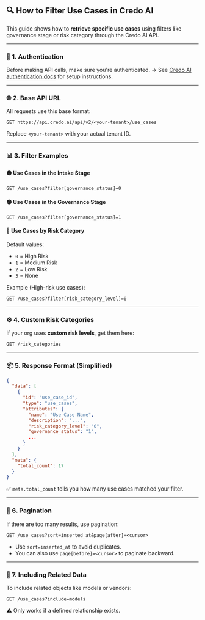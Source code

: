 ## 🔍 How to Filter Use Cases in Credo AI

This guide shows how to **retrieve specific use cases** using filters like governance stage or risk category through the Credo AI API.

---

### 🔐 1. Authentication

Before making API calls, make sure you're authenticated.
→ See [Credo AI authentication docs](https://knowledge.credo.ai/) for setup instructions.

---

### 🌐 2. Base API URL

All requests use this base format:

```
GET https://api.credo.ai/api/v2/<your-tenant>/use_cases
```

Replace `<your-tenant>` with your actual tenant ID.

---

### 📊 3. Filter Examples

#### 🟡 Use Cases in the **Intake Stage**

```http
GET /use_cases?filter[governance_status]=0
```

#### 🟢 Use Cases in the **Governance Stage**

```http
GET /use_cases?filter[governance_status]=1
```

#### 🔴 Use Cases by **Risk Category**

Default values:

* `0` = High Risk
* `1` = Medium Risk
* `2` = Low Risk
* `3` = None

Example (High-risk use cases):

```http
GET /use_cases?filter[risk_category_level]=0
```

---

### ⚙️ 4. Custom Risk Categories

If your org uses **custom risk levels**, get them here:

```http
GET /risk_categories
```

---

### 📦 5. Response Format (Simplified)

```json
{
  "data": [
    {
      "id": "use_case_id",
      "type": "use_cases",
      "attributes": {
        "name": "Use Case Name",
        "description": "...",
        "risk_category_level": "0",
        "governance_status": "1",
        ...
      }
    }
  ],
  "meta": {
    "total_count": 17
  }
}
```

✅ `meta.total_count` tells you how many use cases matched your filter.

---

### 📄 6. Pagination

If there are too many results, use pagination:

```http
GET /use_cases?sort=inserted_at&page[after]=<cursor>
```

* Use `sort=inserted_at` to avoid duplicates.
* You can also use `page[before]=<cursor>` to paginate backward.

---

### 🔗 7. Including Related Data

To include related objects like models or vendors:

```http
GET /use_cases?include=models
```

⚠️ Only works if a defined relationship exists.
